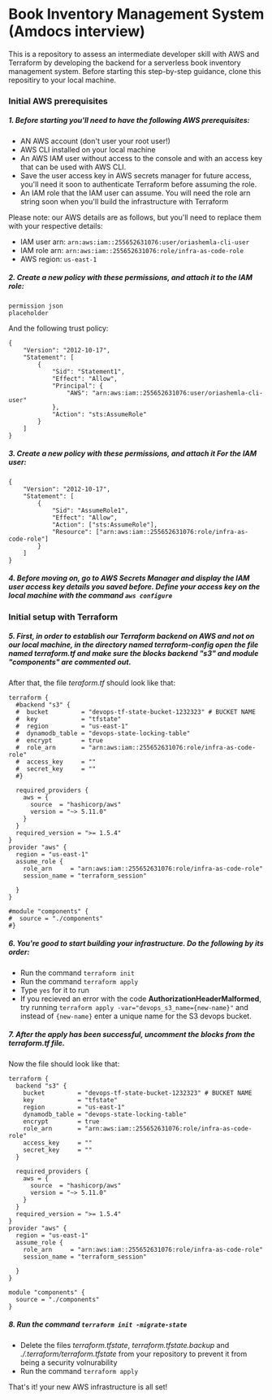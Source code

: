 # Book Inventory Management System (Amdocs interview)
This is a repository to assess an intermediate developer skill with AWS and Terraform by developing the backend for a serverless book inventory management system. Before starting this step-by-step guidance, clone this repositiry to your local machine.

### Initial AWS prerequisites
##### 1. Before starting you'll need to have the following AWS prerequisites:
- AN AWS account (don't user your root user!)
- AWS CLI installed on your local machine
- An AWS IAM user without access to the console and with an access key that can be used with AWS CLI.
- Save the user access key in AWS secrets manager for future access, you'll need it soon to authenticate Terraform before assuming the role.
- An IAM role that the IAM user can assume. You will need the role arn string soon when you'll build the infrastructure with Terraform

Please note: our AWS details are as follows, but you'll need to replace them with your respective details:
- IAM user arn: `arn:aws:iam::255652631076:user/oriashemla-cli-user`
- IAM role arn: `arn:aws:iam::255652631076:role/infra-as-code-role`
- AWS region: `us-east-1`

##### 2. Create a new policy with these permissions, and attach it to the IAM role:

    permission json
    placeholder

And the following trust policy:

    {
        "Version": "2012-10-17",
        "Statement": [
            {
                "Sid": "Statement1",
                "Effect": "Allow",
                "Principal": {
                    "AWS": "arn:aws:iam::255652631076:user/oriashemla-cli-user"
                },
                "Action": "sts:AssumeRole"
            }
        ]
    }

##### 3. Create a new policy with these permissions, and attach it For the IAM user:

    {
        "Version": "2012-10-17",
        "Statement": [
            {
                "Sid": "AssumeRole1",
                "Effect": "Allow",
                "Action": ["sts:AssumeRole"],
                "Resource": ["arn:aws:iam::255652631076:role/infra-as-code-role"]
            }
        ]
    }

##### 4. Before moving on, go to AWS Secrets Manager and display the IAM user access key details you saved before. Define your access key on the local machine with the command `aws configure` 

### Initial setup with Terraform
##### 5. First, in order to establish our Terraform backend on AWS and not on our local machine, in the directory named *terraform-config* open the file named *terraform.tf* and make sure the blocks **backend "s3"** and **module "components"** are commented out.

After that, the file *teraform.tf* should look like that:
    
    terraform {
      #backend "s3" {
      #  bucket         = "devops-tf-state-bucket-1232323" # BUCKET NAME
      #  key            = "tfstate"
      #  region         = "us-east-1"
      #  dynamodb_table = "devops-state-locking-table"
      #  encrypt        = true
      #  role_arn       = "arn:aws:iam::255652631076:role/infra-as-code-role"
      #  access_key     = ""
      #  secret_key     = ""
      #}
    
      required_providers {
        aws = {
          source  = "hashicorp/aws"
          version = "~> 5.11.0"
        }
      }
      required_version = ">= 1.5.4"
    }
    provider "aws" {
      region = "us-east-1"
      assume_role {
        role_arn     = "arn:aws:iam::255652631076:role/infra-as-code-role"
        session_name = "terraform_session"
    
      }
    }
    
    #module "components" {
    #  source = "./components"
    #}





##### 6. You're good to start building your infrastructure. Do the following by its order:
- Run the command `terraform init`
- Run the command `terraform apply`
- Type `yes` for it to run
- If you recieved an error with the code **AuthorizationHeaderMalformed**, try running `terraform apply -var="devops_s3_name={new-name}"` and instead of `{new-name}` enter a unique name for the S3 devops bucket.  

##### 7. After the apply has been successful, uncomment the blocks from the *terraform.tf* file.

Now the file should look like that:

    terraform {
      backend "s3" {
        bucket         = "devops-tf-state-bucket-1232323" # BUCKET NAME
        key            = "tfstate"
        region         = "us-east-1"
        dynamodb_table = "devops-state-locking-table"
        encrypt        = true
        role_arn       = "arn:aws:iam::255652631076:role/infra-as-code-role"
        access_key     = ""
        secret_key     = ""
      }
    
      required_providers {
        aws = {
          source  = "hashicorp/aws"
          version = "~> 5.11.0"
        }
      }
      required_version = ">= 1.5.4"
    }
    provider "aws" {
      region = "us-east-1"
      assume_role {
        role_arn     = "arn:aws:iam::255652631076:role/infra-as-code-role"
        session_name = "terraform_session"
    
      }
    }
    
    module "components" {
      source = "./components"
    }




 
##### 8. Run the command `terraform init -migrate-state`
- Delete the files *terraform.tfstate*, *terraform.tfstate.backup* and *./.terraform/terraform.tfstate* from your repository to prevent it from being a security volnurability
- Run the command `terraform apply`




 That's it! your new AWS infrastructure is all set!


